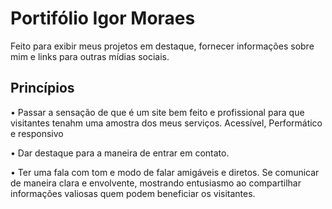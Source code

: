 # Portifólio Igor Moraes
Feito para exibir meus projetos em destaque, fornecer informações sobre mim e links para outras mídias sociais.

## Princípios

• Passar a sensação de que é um site bem feito e profissional para que visitantes tenahm uma amostra dos meus serviços. Acessível, Performático e responsivo

• Dar destaque para a maneira de entrar em contato.

• Ter uma fala com tom e modo de falar amigáveis e diretos. Se comunicar de maneira clara e envolvente, mostrando entusiasmo ao compartilhar informações valiosas quem podem beneficiar os visitantes.
